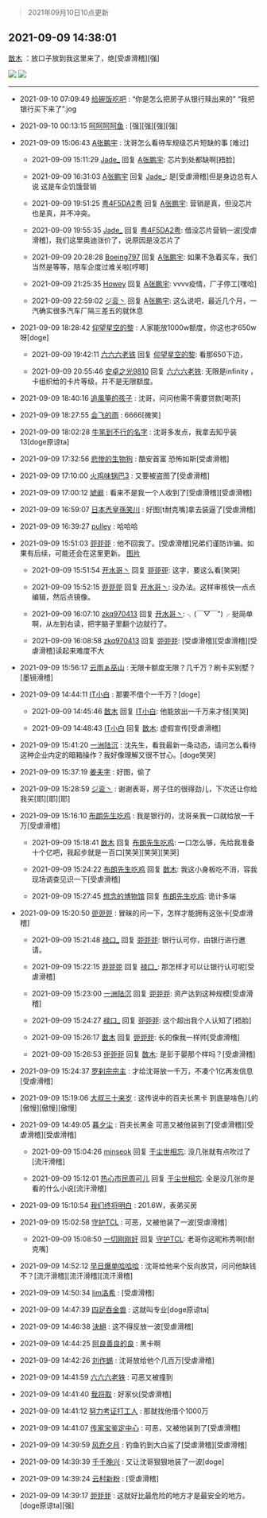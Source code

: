 > 2021年09月10日10点更新
<link rel="stylesheet" href="https://cdn.jsdelivr.net/gh/taotie6/sampleJSON@main/css/photo_show.css">
<meta name="referrer" content="no-referrer" />


 ## 2021-09-09 14:38:01 

 [㪚木](https://www.coolapk.com/feed/29868593?shareKey=MjE1M2VlOWQzOWM4NjEzOWIxZmU~) ：放口子放到我这里来了，绝[受虐滑稽][强] 

<div class="album">
<img class="img-item" src="http://image.coolapk.com/feed/2021/0909/14/1081091_7c1ddecf_9479_6189@1080x477.jpeg" />
<img class="img-item" src="http://image.coolapk.com/feed/2021/0909/14/1081091_e3d094b9_9479_6191@1080x2340.jpeg" />
</div>

 ------- 

- 2021-09-10 07:09:49 [给碗饭吃吧](uid=696402) : “你是怎么把房子从银行赎出来的”
“我把银行买下来了”.jog 

- 2021-09-10 00:13:15 [呵呵呵呵鱼](uid=3146149) : [强][强][强][强] 

- 2021-09-09 15:06:43 [A张鹏宇](uid=847312) : 沈哥怎么看待车规级芯片短缺的事 [难过] 

    - 2021-09-09 15:11:29 [Jade_](uid=3109651) 回复 [A张鹏宇](uid=847312): 芯片到处都缺啊[捂脸] 

    - 2021-09-09 16:31:03 [A张鹏宇](uid=847312) 回复 [Jade_](uid=3109651): 是[受虐滑稽]但是身边总有人说 这是车企饥饿营销 

    - 2021-09-09 19:51:25 [粤4F5DA2粤](uid=983185) 回复 [A张鹏宇](uid=847312): 营销是真，但没芯片也是真，并不冲突。 

    - 2021-09-09 19:55:35 [Jade_](uid=3109651) 回复 [粤4F5DA2粤](uid=983185): 借没芯片营销一波[受虐滑稽]，我们这里奥迪涨价了，说原因是没芯片了 

    - 2021-09-09 20:28:28 [Boeing797](uid=879515) 回复 [A张鹏宇](uid=847312): 如果不急着买车，我们当然是等等，陪车企度过难关啦[哼唧] 

    - 2021-09-09 21:25:35 [Howey](uid=2814167) 回复 [A张鹏宇](uid=847312): vvvv疫情，厂子停工[嘿哈] 

    - 2021-09-09 22:59:02 [ジ衮丶](uid=494451) 回复 [A张鹏宇](uid=847312): 这么说吧，最近几个月，一汽确实很多汽车厂隔三差五的就休息 

- 2021-09-09 18:28:42 [仰望星空的黎](uid=1961388) : 人家能放1000w额度，你这也才650w呀[doge] 

    - 2021-09-09 19:42:11 [六六六老铁](uid=1165265) 回复 [仰望星空的黎](uid=1961388): 看那650下边， 

    - 2021-09-09 20:55:46 [安卓之光9810](uid=2324737) 回复 [六六六老铁](uid=1165265): 无限是infinity ，卡组织给的卡片等级，并不是无限额度。 

- 2021-09-09 18:40:16 [追風箏的孩子](uid=783549) : 沈哥，问问他需不需要贷款[喝茶] 

- 2021-09-09 18:27:55 [会飞的雨](uid=506984) : 6666[微笑] 

- 2021-09-09 18:02:28 [牛笔到不行的名字](uid=2374460) : 沈哥多发点，我拿去知乎装13[doge原谅ta] 

- 2021-09-09 17:32:56 [悲惨的生物狗](uid=4237650) : 酷安首富  恐怖如斯[受虐滑稽] 

- 2021-09-09 17:10:00 [火鸡味锅巴3](uid=1060439) : 又要被盗图了[受虐滑稽] 

- 2021-09-09 17:00:12 [虓阚](uid=1518342) : 看来不是我一个人收到了[受虐滑稽][受虐滑稽] 

- 2021-09-09 16:59:07 [日本兲皇孫笑川](uid=782363) : 好图[t耐克嘴]拿去装逼了[受虐滑稽] 

- 2021-09-09 16:39:27 [pulley](uid=391132) : 哈哈哈 

- 2021-09-09 15:51:03 [戼戼戼](uid=4044548) : 他不回我了。[受虐滑稽]兄弟们谨防诈骗。如果有后续，可能还会在这里更新。 [图片](http://image.coolapk.com/feed/2021/0909/15/4044548_5a764f83_3861_9487@1080x3125.jpeg)

    - 2021-09-09 15:51:54 [开水哥丶](uid=608451) 回复 [戼戼戼](uid=4044548): 这字，要这么看[笑哭] 

    - 2021-09-09 15:52:15 [戼戼戼](uid=4044548) 回复 [开水哥丶](uid=608451): 没办法。这样审核快一点点编辑，然后点镜像。 

    - 2021-09-09 16:07:10 [zkq970413](uid=1309703) 回复 [开水哥丶](uid=608451): ╮(￣▽￣&quot;)╭ 挺简单啊，从左到右读，把字脑子里翻个边就行了。 

    - 2021-09-09 16:08:58 [zkq970413](uid=1309703) 回复 [戼戼戼](uid=4044548): [受虐滑稽][受虐滑稽][受虐滑稽]读起来难度不大 

- 2021-09-09 15:56:17 [云雨ぁ巫山](uid=12044741) : 无限卡额度无限？几千万？刷卡买别墅？[墨镜滑稽] 

- 2021-09-09 14:44:11 [IT小白](uid=1002886) : 那要不借个一千万？[doge] 

    - 2021-09-09 14:45:46 [㪚木](uid=1081091) 回复 [IT小白](uid=1002886): 他能放出一千万来才怪[笑哭] 

    - 2021-09-09 14:48:43 [IT小白](uid=1002886) 回复 [㪚木](uid=1081091): 虚假宣传[受虐滑稽] 

- 2021-09-09 15:41:20 [一洲陆沉](uid=889471) : 沈先生，看我最新一条动态，请问怎么看待这种企业内定的暗箱操作？我好像理解又很不甘心。[doge笑哭] 

- 2021-09-09 15:37:19 [姜夫字](uid=2347706) : 好图，偷了 

- 2021-09-09 15:28:59 [ジ衮丶](uid=494451) : 谢谢表哥，房子住的很得劲儿，下次还让你给我买[耶][耶][耶] 

- 2021-09-09 15:16:10 [布朗先生吃鸡](uid=1553933) : 我是银行的，沈哥亲我一口就给放一千万[受虐滑稽] 

    - 2021-09-09 15:18:41 [㪚木](uid=1081091) 回复 [布朗先生吃鸡](uid=1553933): 一口怎么够，先给我准备十个亿吧，我起步就是一百口[笑哭][笑哭][笑哭] 

    - 2021-09-09 15:24:22 [布朗先生吃鸡](uid=1553933) 回复 [㪚木](uid=1081091): 我这小身板吃不消，容我现场调查见识一下[受虐滑稽] 

    - 2021-09-09 15:27:45 [想念的博物馆](uid=2050601) 回复 [布朗先生吃鸡](uid=1553933): 诡计多端 

- 2021-09-09 15:20:50 [戼戼戼](uid=4044548) : 冒昧的问一下，怎样才能拥有这张卡[受虐滑稽] 

    - 2021-09-09 15:21:48 [禄口_](uid=1005884) 回复 [戼戼戼](uid=4044548): 银行认可你，由银行进行邀请。 

    - 2021-09-09 15:22:15 [戼戼戼](uid=4044548) 回复 [禄口_](uid=1005884): 那怎样才可以让银行认可呢[受虐滑稽] 

    - 2021-09-09 15:23:00 [一洲陆沉](uid=889471) 回复 [戼戼戼](uid=4044548): 资产达到这种规模[受虐滑稽] 

    - 2021-09-09 15:24:27 [禄口_](uid=1005884) 回复 [戼戼戼](uid=4044548): 这个超出我个人认知了[捂脸] 

    - 2021-09-09 15:26:17 [㪚木](uid=1081091) 回复 [戼戼戼](uid=4044548): 长的像我一样帅[受虐滑稽] 

    - 2021-09-09 15:26:53 [戼戼戼](uid=4044548) 回复 [㪚木](uid=1081091): 是彭于晏那个样吗？[受虐滑稽] 

- 2021-09-09 15:24:37 [罗刹宗宗主](uid=1080167) : 才给沈哥放一千万，不凑个1亿再发信息[受虐滑稽] 

- 2021-09-09 15:19:06 [大叔三十来岁](uid=5360167) : 这传说中的百夫长黑卡 到底是啥色儿的[傲慢][傲慢][傲慢] 

- 2021-09-09 14:49:05 [暮夕尘](uid=1629367) : 百夫长黑金   可恶又被他装到了[受虐滑稽][受虐滑稽][受虐滑稽] 

    - 2021-09-09 15:04:26 [minseok](uid=2361006) 回复 [于尘世相忘](uid=8674445): 没几张就有点吹过了[流汗滑稽] 

    - 2021-09-09 15:12:01 [热心市民周可儿](uid=9801641) 回复 [于尘世相忘](uid=8674445): 全是没几张你是看的什么小说[流汗滑稽] 

- 2021-09-09 15:10:54 [我们终将明白](uid=3083973) : 201.6W，表弟买房 

- 2021-09-09 15:02:58 [守护TCL](uid=13196701) : 可恶，又被他装了一波[受虐滑稽] 

    - 2021-09-09 15:08:50 [一切刚刚好](uid=701389) 回复 [守护TCL](uid=13196701): 老哥你这昵称秀啊[t耐克嘴] 

- 2021-09-09 14:52:12 [早日爆单哈哈哈](uid=2188936) : 沈哥给他来个反向放贷，问问他缺钱不？[流汗滑稽][流汗滑稽][流汗滑稽] 

- 2021-09-09 14:50:34 [lim洛希](uid=816320) : [受虐滑稽] 

- 2021-09-09 14:47:39 [四足吞金兽](uid=2416312) : 这就叫专业[doge原谅ta] 

- 2021-09-09 14:46:38 [決絕](uid=2288436) : 这不得反放一波[受虐滑稽] 

- 2021-09-09 14:44:25 [阿良善良的良](uid=1031094) : 黑卡啊 

- 2021-09-09 14:42:26 [刘作蜴](uid=2132901) : 沈哥放给他个几百万[受虐滑稽] 

- 2021-09-09 14:41:59 [六六六老铁](uid=1165265) : 可恶又被撞到 

- 2021-09-09 14:41:40 [我将取](uid=2640994) : 好家伙[受虐滑稽] 

- 2021-09-09 14:41:12 [努力考证打工人](uid=1012180) : 那就找他借个1000万 

- 2021-09-09 14:41:07 [传家宝鉴定中心](uid=1537223) : 可恶，又被他装到了[受虐滑稽] 

- 2021-09-09 14:39:59 [风乔夕月](uid=2725527) : 钓鱼钓到大白鲨了[受虐滑稽][受虐滑稽] 

- 2021-09-09 14:39:39 [千千晚兴](uid=2447077) : 又让沈哥狠狠地装了一波[doge] 

- 2021-09-09 14:39:24 [云村新粉](uid=809098) : [受虐滑稽] 

- 2021-09-09 14:39:17 [戼戼戼](uid=4044548) : 这就好比最危险的地方才是最安全的地方。[doge原谅ta][强] 

